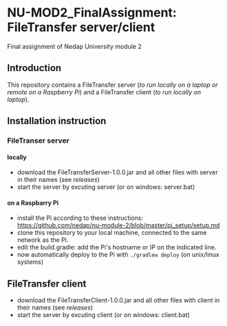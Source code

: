# NU-MOD2_FinalAssignment: FileTransfer server/client
Final assignment of Nedap University module 2

## Introduction
This repository contains a FileTransfer server (_to run locally on a laptop or remote on a Raspberry Pi_) and a FileTransfer client (_to run locally on laptop_). 

## Installation instruction

### FileTranser server 
#### locally
- download the FileTransferServer-1.0.0.jar and all other files with server in their names (see _releases_)
- start the server by excuting server (or on windows: server.bat)

#### on a Raspbarry Pi
- install the Pi according to these instructions: https://github.com/nedap/nu-module-2/blob/master/pi_setup/setup.md
- clone this repository to your local machine, connected to the same network as the Pi.
- edit the build.gradle: add the Pi's hostname or IP on the indicated line.
- now automatically deploy to the Pi with `./gradlew deploy` (on unix/linux systems)

## FileTransfer client
- download the FileTransferClient-1.0.0.jar and all other files with client in their names (see _releases_)
- start the server by excuting client (or on windows: client.bat)

